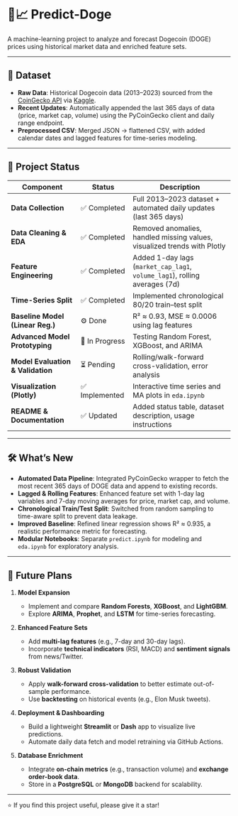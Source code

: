 # 🐶📈 Predict-Doge

A machine-learning project to analyze and forecast Dogecoin (DOGE) prices using historical market data and enriched feature sets.

---

## 📂 Dataset

- **Raw Data**: Historical Dogecoin data (2013–2023) sourced from the [CoinGecko API](https://www.coingecko.com/api/documentation) via [Kaggle](https://www.kaggle.com/datasets/danieltsai04/dogecoin-historical-data-2013-2023/data).
- **Recent Updates**: Automatically appended the last 365 days of data (price, market cap, volume) using the PyCoinGecko client and daily range endpoint.
- **Preprocessed CSV**: Merged JSON → flattened CSV, with added calendar dates and lagged features for time-series modeling.

---

## 🚀 Project Status

| Component                            | Status            | Description                                                                |
|-------------------------------------|-------------------|----------------------------------------------------------------------------|
| **Data Collection**                  | ✅ Completed       | Full 2013–2023 dataset + automated daily updates (last 365 days)           |
| **Data Cleaning & EDA**              | ✅ Completed       | Removed anomalies, handled missing values, visualized trends with Plotly    |
| **Feature Engineering**              | ✅ Completed       | Added 1-day lags (`market_cap_lag1`, `volume_lag1`), rolling averages (7d)  |
| **Time-Series Split**                | ✅ Completed       | Implemented chronological 80/20 train–test split                            |
| **Baseline Model (Linear Reg.)**     | ⚙️ Done            | R² ≈ 0.93, MSE ≈ 0.0006 using lag features                                  |
| **Advanced Model Prototyping**       | 🔄 In Progress     | Testing Random Forest, XGBoost, and ARIMA                                  |
| **Model Evaluation & Validation**    | ⏳ Pending         | Rolling/​walk-forward cross-validation, error analysis                       |
| **Visualization (Plotly)**           | ✅ Implemented     | Interactive time series and MA plots in `eda.ipynb`                         |
| **README & Documentation**           | ✅ Updated         | Added status table, dataset description, usage instructions                |

---

## 🛠 What’s New

- **Automated Data Pipeline**: Integrated PyCoinGecko wrapper to fetch the most recent 365 days of DOGE data and append to existing records.
- **Lagged & Rolling Features**: Enhanced feature set with 1-day lag variables and 7-day moving averages for price, market cap, and volume.
- **Chronological Train/Test Split**: Switched from random sampling to time-aware split to prevent data leakage.
- **Improved Baseline**: Refined linear regression shows R² ≈ 0.935, a realistic performance metric for forecasting.
- **Modular Notebooks**: Separate `predict.ipynb` for modeling and `eda.ipynb` for exploratory analysis.

---

## 🔮 Future Plans

1. **Model Expansion**  
   - Implement and compare **Random Forests**, **XGBoost**, and **LightGBM**.  
   - Explore **ARIMA**, **Prophet**, and **LSTM** for time-series forecasting.

2. **Enhanced Feature Sets**  
   - Add **multi-lag features** (e.g., 7-day and 30-day lags).  
   - Incorporate **technical indicators** (RSI, MACD) and **sentiment signals** from news/Twitter.

3. **Robust Validation**  
   - Apply **walk-forward cross-validation** to better estimate out-of-sample performance.  
   - Use **backtesting** on historical events (e.g., Elon Musk tweets).

4. **Deployment & Dashboarding**  
   - Build a lightweight **Streamlit** or **Dash** app to visualize live predictions.  
   - Automate daily data fetch and model retraining via GitHub Actions.

5. **Database Enrichment**  
   - Integrate **on-chain metrics** (e.g., transaction volume) and **exchange order-book data**.  
   - Store in a **PostgreSQL** or **MongoDB** backend for scalability.

---

⭐ If you find this project useful, please give it a star!  
